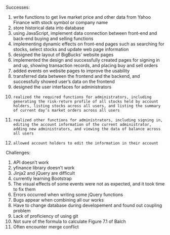 Successes:
1.	write functions to get live market price and other data from Yahoo Finance with stock symbol or company name
2.	store historical data into database
3.	using JavaScript, implement data connection between front-end and back-end buying and selling functions
4.	implementing dynamic effects on front-end pages such as searching for stocks, select stocks and update web page information
5.	designed the layout of BigBucks’ website pages
6.	implemented the design and successfully created pages for signing in and up, showing transaction records, and placing buy and sell orders
7.	added events on website pages to improve the usability
8.	transferred data between the frontend and the backend, and successfully showed user’s data on the frontend
9.	designed the user interfaces for administrators
10.     realized the required functions for administrators, including generating the risk-return profile of all stocks held by account holders, listing stocks across all users, and listing the summary of current day’s market orders across all users
11.     realized other functions for administrators, including signing in, editing the account information of the current administrator, adding new administrators, and viewing the data of balance across all users
12.     allowed account holders to edit the information in their account


Challenges:
1.	API doesn’t work
2.	yfinance library doesn't work
3.	Jinja2 and jQuery are difficult
4.	currently learning Bootstrap
5.	The visual effects of some events were not as expected, and it took time to fix them
6.	Errors occurred when writing some jQuery functions
7.  Bugs appear when combining all our works
8.  Have to change database during developement and found out coupling problem
9. Lack of proficiency of using git
10. Not sure of the formula to calculate Figure 7.1 of Balch
11. Often encounter merge conflict

